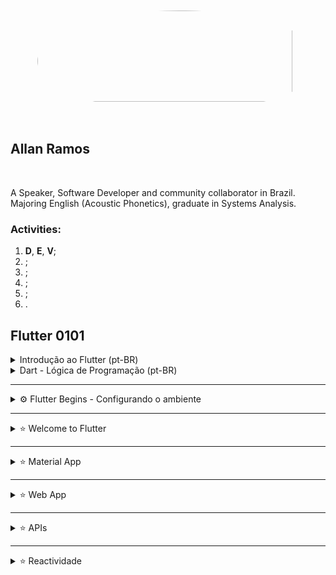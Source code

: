 <div style="width: 100%; height: 180px; margin: 18px;">
    <img src="https://avatars0.githubusercontent.com/u/35867294?s=460&v=4" alt="Avatar" style="display: block;margin-left: auto;margin-right: auto;height: 90%;border-radius: 50%;">
    <!-- <h2>Allan Ramos</h2> -->
</div>

## Allan Ramos
<br />

 A Speaker, Software Developer and community collaborator in Brazil. Majoring English (Acoustic Phonetics), graduate in Systems Analysis.
  


### Activities:
 1. **D**, **E**, **V**;<br />
 2. ;<br />
 3. ;<br />
 4. ;<br />
 5. ;<br />
 6. .<br />


## Flutter 0101

<details>
<summary> Introdução ao Flutter (pt-BR)</summary>
    * O que é Flutter <br />
    * Dart <br />
    * Como Flutter funciona (debaixo dos panos) <br />
    * Widgets <br />
    * Diferença entre Híbrido / Multiplataforma,  <br />
    * "Compilado" <br />
    * Pós / Contra <br />
    * Flutter para o Futuro <br />
    
</details>


<details>
<summary> Dart - Lógica de Programação (pt-BR)</summary>
    * O que são váriaveis <br />
    * O que são funções(métodos) <br />
    * Condicionais if...else,  <br />
    * Laços de repetição for, while, do...while <br />
    * O que é escopo <br />
    
</details>


-------
<details>
<summary> ⚙️ Flutter Begins - Configurando o ambiente </summary>
    * Instalando o SDK <br />
    * Git <br />
    * Criando um repositório no Github <br />
    * Emulador / Simulador <br />
    * Iniciando um App <br />
</details>


-------
<details>
<summary> ⭐️ Welcome to Flutter </summary>
</details>


-------
<details>
<summary> ⭐️ Material App </summary>
</details>


-------
<details>
<summary> ⭐️ Web App </summary>
</details>


-------
<details>
<summary> ⭐️ APIs </summary>
</details>


-------
<details>
<summary> ⭐️ Reactividade </summary>
</details>








